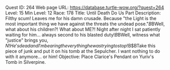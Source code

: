 Quest ID: 264
Web page URL: https://database.turtle-wow.org/?quest=264
Level: 15
Min Level: 12
Race: 178
Title: Until Death Do Us Part
Description: Filthy scum! Leaves me for his damn crusade. Because "the Light is the most important thing we have against the threats the undead pose."$B$BWell, what about his children?! What about ME?! Night after night I sat patiently waiting for him... always second to his blasted duty!$B$BWell, witness what "justice" brings you, $N! He's dead and I'm bearing the very thing he was trying to stop!$B$BTake this piece of junk and put it on his tomb at the Sepulcher. I want nothing to do with it anymore... or him!
Objective: Place Clarice's Pendant on Yuriv's Tomb in Silverpine.
